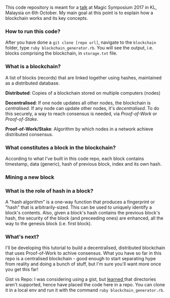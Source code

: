 This code repository is meant for a <a href="https://events.bizzabo.com/ma2017/agenda/session/206634">talk</a> at Magic Symposium 2017 in KL, Malaysia on 6th October. My main goal at this point is to explain how a blockchain works and its key concepts.

### How to run this code?

After you have done a `git clone [repo url]`, navigate to the `blockchain` folder, type `ruby blockchain_generator.rb`. You will see the output, i.e. blocks comprising the blockchain, in `storage.txt` file. 

### What is a blockchain?

A list of blocks (records) that are linked together using hashes, maintained as a distributed database.

**Distributed**: Copies of a blockchain stored on multiple computers (nodes) 

**Decentralised**: If one node updates all other nodes, the blockchain is *centralised*. If any node can update other nodes, it's *decentralised*. To do this securely, a way to reach consensus is needed, via *Proof-of-Work* or *Proof-of-Stake*.

**Proof-of-Work/Stake**: Algorithm by which nodes in a network achieve distributed consensus.

### What constitutes a block in the blockchain?

According to what I've built in this code repo, each block contains timestamp, data (generic), hash of previous block, index and its own hash.

### Mining a new block


### What is the role of hash in a block?

A "hash algorithm" is a one-way function that produces a fingerprint or "hash" that is arbitrarily-sized. This can be used to uniquely identify a block's contents. Also, given a block's hash contains the previous block's hash, the security of the block (and preceeding ones) are enhanced, all the way to the genesis block (i.e. first block).

### What's next?

I'll be developing this tutorial to build a decentralised, distributed blockchain that uses Proof-of-Work to achive consensus. 
What you have so far in this repo is a centralised blockchain - good enough to start separating hype from reality and doing a bunch of stuff, but I'm sure you'll want more once you get this far!






Gist vs Repo: I was considering using a gist, but <a href="https://stackoverflow.com/questions/43724011/gist-vs-repository-for-tutorial"> learned </a> that directories aren't supported, hence have placed the code here in a repo. You can clone it in a local env and run it with the command `ruby blockchain_generator.rb`. 
